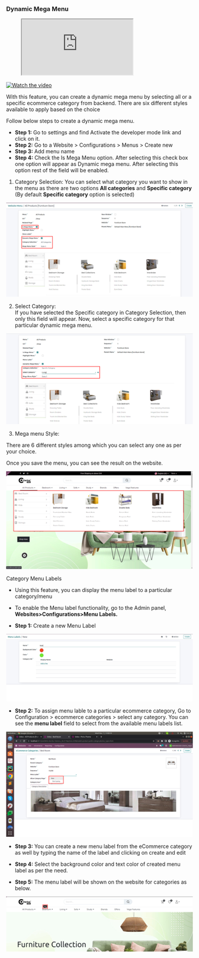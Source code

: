 ###  Dynamic Mega Menu

<figure class="video_container">
  <iframe src="https://i.ytimg.com/vi_webp/9tcrpQMkalY/sddefault.webp" > </iframe>
</figure>

[![Watch the video](https://i.ytimg.com/vi_webp/9tcrpQMkalY/sddefault.webp)](https://i.ytimg.com/vi_webp/9tcrpQMkalY/sddefault.webp)


With this feature, you can create a dynamic mega menu by selecting all or a specific ecommerce category from backend. There are six different styles available to apply based on the choice

Follow below steps to create a dynamic mega menu.

- **Step 1:** Go to settings and find Activate the developer mode link and click on it.
- **Step 2:** Go to a Website > Configurations > Menus > Create new
- **Step 3:** Add menu name
- **Step 4:** Check the Is Mega Menu option. After selecting this check box one option will appear as Dynamic mega menu. After selecting this option rest of the field will be enabled.

1. Category Selection: 
You can select what category you want to show in the menu as there are two options **All categories** and **Specific category**  (By default **Specific category** option is selected)

<img src="./image/dmm1.jpg" alt="" />

2. Select Category:  
If you have selected the Specific category in Category Selection, then only this field will appear. Now, select a specific category for that particular dynamic mega menu.

<img src="./image/dmm2.jpg" alt="" />

3. Mega menu Style: 

There are 6 different styles among which you can select any one as per your choice.

Once you save the menu, you can see the result on the website.

<img src="./image/dmm3.jpg" alt="" />

Category Menu Labels 

- Using this feature, you can display the menu label to a particular category/menu

- To enable the Menu label functionality, go to the Admin panel, **Websites>Configurations>Menu Labels.**

- **Step 1:** Create a new Menu Label 

<img src="./image/dmm5.jpg" alt="" />




- **Step 2:** To assign menu lable to a particular ecommerce category, Go to Configuration > ecommerce categories > select any category. You can see the **menu label** field to select from the available menu labels list.

<img src="./image/dmm6.jpg" alt="" />



- **Step 3:** You can create a new menu label from the eCommerce category as well by typing the name of the label and clicking on create and edit

- **Step 4:** Select the background color and text color of created menu label as per the need.

- **Step 5:** The menu label will be shown on the website for categories as below.


<img src="./image/dmm7.jpg" alt="" />
